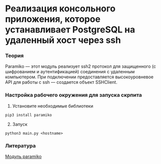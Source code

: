 # Реализация консольного приложения, которое устанавливает PostgreSQL на удаленный хост через ssh

### Теория
Paramiko — этот модуль реализует ssh2 протокол для защищенного (с шифрованием и аутентификацией) соединения с удаленным компьютером. При подключении предоставляется высокоуровневое API для работы с ssh — создается объект SSHClient.

###  Настройка рабочего окружения для запуска скрпита
1. Установите необходимые библиотеки
```
pip3 install paramiko
```

2. Запуск
```
python3 main.py <hostname>
```

### Литература

[Модуль paramiko](https://pyneng.readthedocs.io/ru/latest/book/18_ssh_telnet/paramiko.html)
